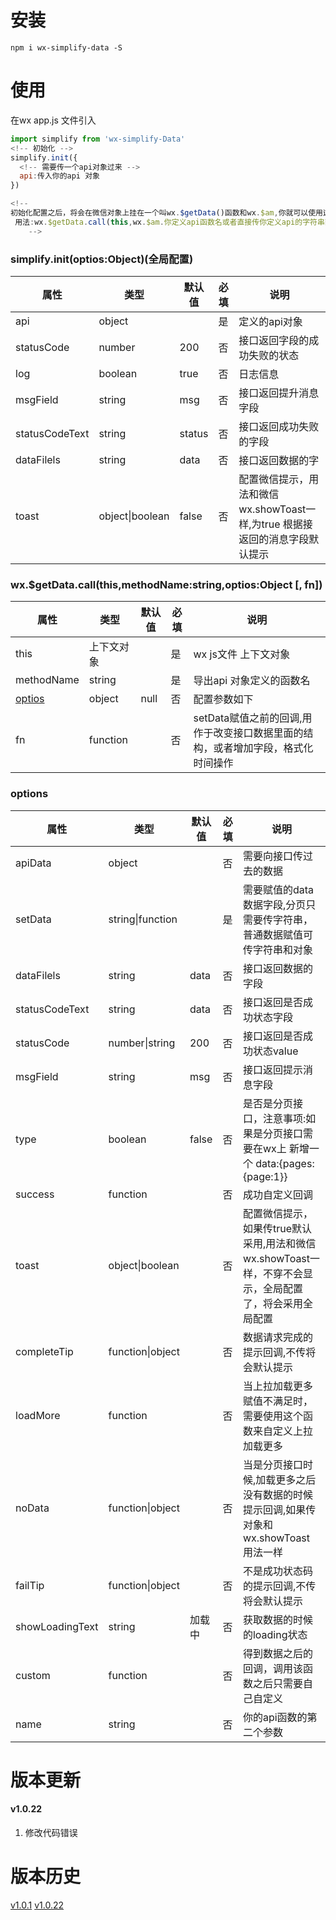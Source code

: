 
# 安装
`
npm i wx-simplify-data -S
`
# 使用

在wx app.js 文件引入 


```javascript
import simplify from 'wx-simplify-Data'
<!-- 初始化 -->
simplify.init({
  <!-- 需要传一个api对象过来 -->
  api:传入你的api 对象
})

<!--
初始化配置之后，将会在微信对象上挂在一个叫wx.$getData()函数和wx.$am,你就可以使用这个函数来简易操作请求api接口,
 用法:wx.$getData.call(this,wx.$am.你定义api函数名或者直接传你定义api的字符串函数名过来,{},fn)
    -->

```


### simplify.init(optios:Object)(全局配置)

| 属性           | 类型            | 默认值 | 必填 | 说明                                                         |
| -------------- | --------------- | ------ | ---- | ------------------------------------------------------------ |
| api            | object          |        | 是   | 定义的api对象                                                |
| statusCode     | number          | 200    | 否   | 接口返回字段的成功失败的状态                                 |
| log            | boolean         | true   | 否   | 日志信息                                                     |
| msgField       | string          | msg    | 否   | 接口返回提升消息字段                                         |
| statusCodeText | string          | status | 否   | 接口返回成功失败的字段                                       |
| dataFilels     | string          | data   | 否   | 接口返回数据的字                                             |
| toast          | object\|boolean | false  | 否   | 配置微信提示，用法和微信wx.showToast一样,为true 根据接返回的消息字段默认提示 |

### wx.$getData.call(this,methodName:string,optios:Object [, fn])

| 属性           | 类型             | 默认值 | 必填 | 说明                                                         |
| -------------- | -------- | ------ | ---- | ------------------------------------------------------------ |
| this    | 上下文对象    |        | 是  | wx js文件 上下文对象                   |
| methodName | string           |  | 是  | 导出api 对象定义的函数名                 |
| <a href="#options" >optios</a> | object | null | 否 | 配置参数如下 |
| fn | function | | 否 | setData赋值之前的回调,用作于改变接口数据里面的结构，或者增加字段，格式化时间操作 |

### <a id="options">options</a>

| 属性            | 类型             | 默认值 | 必填 | 说明                                                         |
| --------------- | ---------------- | ------ | ---- | ------------------------------------------------------------ |
| apiData         | object           |        | 否   | 需要向接口传过去的数据                                       |
| setData         | string\|function |        | 是   | 需要赋值的data 数据字段,分页只需要传字符串，普通数据赋值可传字符串和对象 |
| dataFilels      | string           | data   | 否   | 接口返回数据的字段                                           |
| statusCodeText  | string           | data   | 否   | 接口返回是否成功状态字段                                     |
| statusCode      | number\|string   | 200    | 否   | 接口返回是否成功状态value                                    |
| msgField        | string           | msg    | 否   | 接口返回提示消息字段                                         |
| type            | boolean          | false  | 否   | 是否是分页接口，注意事项:如果是分页接口需要在wx上 新增一个 data:{pages:{page:1}} |
| success         | function         |        | 否   | 成功自定义回调                                               |
| toast           | object\|boolean  |        | 否   | 配置微信提示，如果传true默认采用,用法和微信wx.showToast一样，不穿不会显示，全局配置了，将会采用全局配置 |
| completeTip     | function\|object |        | 否   | 数据请求完成的提示回调,不传将会默认提示                      |
| loadMore        | function         |        | 否   | 当上拉加载更多赋值不满足时，需要使用这个函数来自定义上拉加载更多 |
| noData          | function\|object |        | 否   | 当是分页接口时候,加载更多之后没有数据的时候提示回调,如果传对象和wx.showToast 用法一样 |
| failTip         | function\|object |        | 否   | 不是成功状态码的提示回调,不传将会默认提示                    |
| showLoadingText | string           | 加载中 | 否   | 获取数据的时候的loading状态                                  |
| custom          | function         |        | 否   | 得到数据之后的回调，调用该函数之后只需要自己自定义           |
| name            | string           |        | 否   | 你的api函数的第二个参数                                      |



# 版本更新

####  **v1.0.22**

1. 修改代码错误


# 版本历史
[v1.0.1](./README-1.0.1.md)
[v1.0.22](./README-1.0.22.md)

